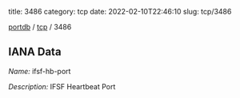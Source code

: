 title: 3486
category: tcp
date: 2022-02-10T22:46:10
slug: tcp/3486

[portdb](/) / [tcp](/category/tcp.html) / 3486


## IANA Data

_Name:_ ifsf-hb-port

_Description:_ IFSF Heartbeat Port


